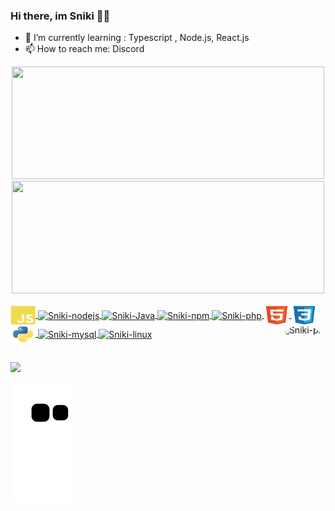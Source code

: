 ### Hi there, im Sniki 👋🏼

- 🌱 I’m currently learning : Typescript , Node.js, React.js
- 📫 How to reach me: Discord

<div align="center">
  <a href="https://github.com/SnikiPlayer">
  <img height="180em" width="500vw" src="https://github-readme-stats.vercel.app/api?username=SnikiPlayer&show_icons=true&theme=tokyonight&include_all_commits=true&count_private=true"/>
  <img height="180em" width="500vw" src="https://github-readme-stats.vercel.app/api/top-langs/?username=SnikiPlayer&layout=compact&langs_count=7&theme=tokyonight"/>
</div>

<div style="display: inline_block"><br>
  <img align="center" alt="Sniki-Js" height="30" width="40" src="https://raw.githubusercontent.com/devicons/devicon/master/icons/javascript/javascript-plain.svg">
  <img align="center" alt="Sniki-nodejs" height="30" width="40" src="https://cdn.jsdelivr.net/gh/devicons/devicon/icons/nodejs/nodejs-original.svg" />
  <img align="center" alt="Sniki-Java" height="30" width="40" src="https://cdn.jsdelivr.net/gh/devicons/devicon/icons/java/java-original.svg" />
  <img align="center" alt="Sniki-npm" height="30" width="40" src="https://cdn.jsdelivr.net/gh/devicons/devicon/icons/npm/npm-original-wordmark.svg" />
  <img align="center" alt="Sniki-php" height="30" width="40" src="https://cdn.jsdelivr.net/gh/devicons/devicon/icons/php/php-original.svg" />
  <img align="center" alt="Sniki-HTML" height="30" width="40" src="https://raw.githubusercontent.com/devicons/devicon/master/icons/html5/html5-original.svg">
  <img align="center" alt="Sniki-CSS" height="30" width="40" src="https://raw.githubusercontent.com/devicons/devicon/master/icons/css3/css3-original.svg">
  <img align="center" alt="Sniki-Python" height="30" width="40" src="https://raw.githubusercontent.com/devicons/devicon/master/icons/python/python-original.svg">
  <img align="center" alt="Sniki-mysql" height="30" width="40" src="https://cdn.jsdelivr.net/gh/devicons/devicon/icons/mysql/mysql-original.svg" />
  <img align="center" alt="Sniki-linux" height="30" width="40" src="https://cdn.jsdelivr.net/gh/devicons/devicon/icons/linux/linux-original.svg" />
  
  <img align="right" alt="Sniki-pic" height="150" style="border-radius:500px;" src="https://avatars.githubusercontent.com/u/50173022?v=4">
</div>

  ##

<div> 
 <a href="https://discord.gg/uH7sZQevBa" target="_blank"><img src="https://img.shields.io/badge/Discord-7289DA?style=for-the-badge&logo=discord&logoColor=white" target="_blank"></a> 
 
  ![Snake animation](https://github.com/rafaballerini/rafaballerini/blob/output/github-contribution-grid-snake.svg)
 
</div>
